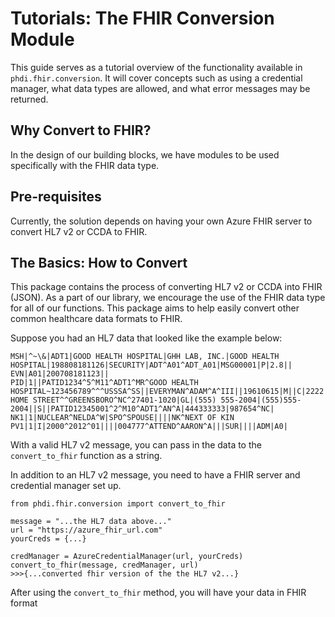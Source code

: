 # Tutorials: The FHIR Conversion Module

This guide serves as a tutorial overview of the functionality available in `phdi.fhir.conversion`. It will cover concepts such as using a credential manager, what data types are allowed, and what error messages may be returned. 

## Why Convert to FHIR?
In the design of our building blocks, we have modules to be used specifically with the FHIR data type. 

## Pre-requisites
Currently, the solution depends on having your own Azure FHIR server to convert HL7 v2 or CCDA to FHIR. 

## The Basics: How to Convert
This package contains the process of converting HL7 v2 or CCDA into FHIR (JSON). As a part of our library, we encourage the use of the FHIR data type for all of our functions. This package aims to help easily convert other common healthcare data formats to FHIR. 

Suppose you had an HL7 data that looked like the example below:
```
MSH|^~\&|ADT1|GOOD HEALTH HOSPITAL|GHH LAB, INC.|GOOD HEALTH HOSPITAL|198808181126|SECURITY|ADT^A01^ADT_A01|MSG00001|P|2.8||
EVN|A01|200708181123||
PID|1||PATID1234^5^M11^ADT1^MR^GOOD HEALTH HOSPITAL~123456789^^^USSSA^SS||EVERYMAN^ADAM^A^III||19610615|M||C|2222 HOME STREET^^GREENSBORO^NC^27401-1020|GL|(555) 555-2004|(555)555-2004||S||PATID12345001^2^M10^ADT1^AN^A|444333333|987654^NC|
NK1|1|NUCLEAR^NELDA^W|SPO^SPOUSE||||NK^NEXT OF KIN
PV1|1|I|2000^2012^01||||004777^ATTEND^AARON^A|||SUR||||ADM|A0|
```

With a valid HL7 v2 message, you can pass in the data to the `convert_to_fhir` function as a string. 

In addition to an HL7 v2 message, you need to have a FHIR server and credential manager set up.

```
from phdi.fhir.conversion import convert_to_fhir

message = "...the HL7 data above..."
url = "https://azure_fhir_url.com"
yourCreds = {...}

credManager = AzureCredentialManager(url, yourCreds)
convert_to_fhir(message, credManager, url)
>>>{...converted fhir version of the the HL7 v2...}
```

After using the `convert_to_fhir` method, you will have your data in FHIR format